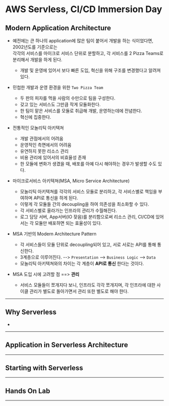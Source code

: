 <h1>AWS Servless, CI/CD Immersion Day</h1>

<h2>Modern Application Architecture</h2>

* 예전에는 큰 하나의 application에 많은 팀이 붙어서 개발을 하는 식이었다면, 2002년도를 기준으로는   
  각각의 서비스를 마이크로 서비스 단위로 분할하고, 각 서비스를 2 Pizza Teams로 분리해서 개발을 하게 된다.
  * 개발 및 운영에 있어서 보다 빠른 도입, 혁신을 위해 구조를 변경했다고 알려져 있다.

* 민첩한 개발과 운영 환경을 위한 `Two Pizza Team`
  * 두 판의 피자를 먹을 사람의 수만으로 팀을 구성한다.
  * 갖고 있는 서비스도 그만큼 작게 모듈화한다.
  * 한 팀이 맡은 서비스를 모듈로 취급해 개발, 운영하는데에 전념한다.
  * 혁신에 집중한다.

* 전통적인 모놀리틱 아키텍쳐
  * 개발 관점에서의 어려움
  * 운영적인 측면에서의 어려움
  * 유연하지 못한 리소스 관리
  * 비용 관리에 있어서의 비효율성 존재
  * 한 모듈에 변화가 생겼을 때, 배포를 아예 다시 해야하는 경우가 발생할 수도 있다.

* 마이크로서비스 아키텍쳐(MSA, Micro Service Architecture)
  * 모놀리틱 아키텍쳐를 각각의 서비스 모듈로 분리하고, 각 서비스별로 책임을 부여하며 API로 통신을 하게 된다.
  * 이렇게 각 모듈들 간의 decoupling을 하여 의존성을 최소화할 수 있다.
  * 각 서비스별로 올라가는 인프라의 관리가 수월해진다.
  * 로그 담당 서버, App서버(IO 잦음)를 분리함으로써 리소스 관리, CI/CD에 있어서는 각 모듈만 배포하면 되는 효율성이 있다.

* MSA 기반의 Modern Architecture Pattern
  * 각 서비스들이 모듈 단위로 decoupling되어 있고, 서로 서로는 API를 통해 통신한다.
  * 3계층으로 이루어진다. --> `Presentation` --> `Business Logic` --> `Data`
  * 모놀리틱 아키텍쳐와의 차이는 각 계층이 __API로 통신__ 한다는 것이다.

* MSA 도입 시에 고려할 점 ==> __관리__
  * 서비스 모듈들이 쪼개지다 보니, 인프라도 각각 쪼개지며, 각 인프라에 대한 사이클 관리가 별도로 돌아가면서 관리 또한 별도로 해야 한다.

<hr/>

<h2>Why Serverless</h2>

* 

<hr/>

<h2>Application in Serverless Architecture</h2>

<hr/>

<h2>Starting with Serverless</h2>

<hr/>

<h2>Hands On Lab</h2>

<hr/>